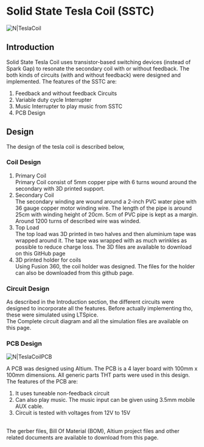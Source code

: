 # Solid State Tesla Coil (SSTC)
![N|TeslaCoil](https://live.staticflickr.com/65535/52947429265_d10378278a_b.jpg)

## Introduction
Solid State Tesla Coil uses transistor-based switching devices (instead of Spark Gap) to resonate the secondary coil with or without feedback. 
The both kinds of circuits (with and without feedback) were designed and implemented.
The features of the SSTC are:
1. Feedback and without feedback Circuits
2. Variable duty cycle Interrupter
3. Music Interrupter to play music from SSTC
4. PCB Design

## Design
The design of the tesla coil is described below,
### Coil Design
1. Primary Coil  <br>
Primary Coil consist of 5mm copper pipe with 6 turns wound around the secondary with 3D printed support.  <br>
2. Secondary Coil  <br>
The secondary winding are wound around a 2-inch PVC water pipe with 36 gauge copper motor winding wire. The length of the pipe is around 25cm with winding height of 20cm. 5cm of PVC pipe is kept as a margin.
Around 1200 turns of described wire was winded.  <br>
3. Top Load  <br>
The top load was 3D printed in two halves and then aluminium tape was wrapped around it. The tape was wrapped with as much wrinkles as possible to reduce charge loss. The 3D files are available to download on this GitHub page  <br>
5. 3D printed holder for coils  <br>
Using Fusion 360, the coil holder was designed. The files for the holder can also be downloaded from this github page.  <br>

### Circuit Design
As described in the Introduction section, the different circuits were designed to incorporate all the features. Before actually implementing tho, these were simulated using LTSpice. <br>
The Complete circuit diagram and all the simulation files are available on this page.

### PCB Design
![N|TeslaCoilPCB](https://live.staticflickr.com/65535/52990649899_db8dc96045_b.jpg)

A PCB was designed using Altium. The PCB is a 4 layer board with 100mm x 100mm dimensions. All generic parts THT parts were used in this design.
The features of the PCB are:
1. It uses tuneable non-feedback circuit
2. Can also play music. The music input can be given using 3.5mm mobile AUX cable.
3. Circuit is tested with voltages from 12V to 15V  
<br>
The gerber files, Bill Of Material (BOM), Altium project files and other related documents are available to download from this page.
